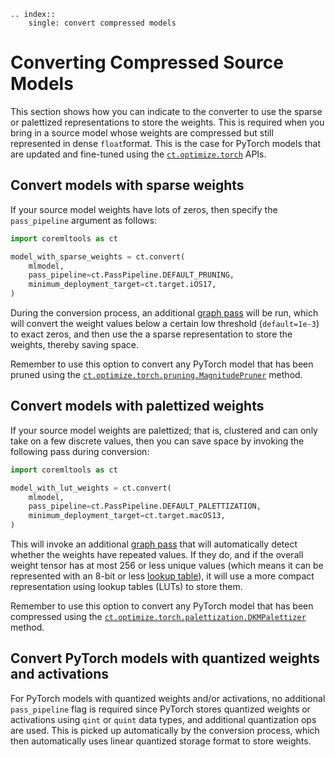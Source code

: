 ```{eval-rst}
.. index:: 
    single: convert compressed models
```

# Converting Compressed Source Models

This section shows how you can indicate to the converter to use the sparse or palettized representations to store the weights. This is required when you bring in a source model whose weights are compressed but still represented in dense `float`format.  This is the case for PyTorch models that are updated and fine-tuned using the [`ct.optimize.torch`](optimizetorch-api-overview) APIs.  

## Convert models with sparse weights

If your source model weights have lots of zeros, then specify the `pass_pipeline` argument as follows: 

```python
import coremltools as ct

model_with_sparse_weights = ct.convert(
    mlmodel,
    pass_pipeline=ct.PassPipeline.DEFAULT_PRUNING,
    minimum_deployment_target=ct.target.iOS17,
)
```

During the conversion process, an additional [graph pass](graph-passes-intro) will be run, which will convert the weight values below a certain low threshold (`default=1e-3`) to exact zeros, and then use the a sparse representation  to store the weights, thereby saving space. 

Remember to use this option to convert any PyTorch model that has been pruned using the [`ct.optimize.torch.pruning.MagnitudePruner`](https://apple.github.io/coremltools/source/coremltools.optimize.torch.pruning.html#coremltools.optimize.torch.pruning.MagnitudePruner) method. 

## Convert models with palettized weights

If your source model weights are palettized; that is, clustered and can only take on a few discrete values, then you can save space by invoking the following pass during conversion: 

```python
import coremltools as ct

model_with_lut_weights = ct.convert(
    mlmodel,
    pass_pipeline=ct.PassPipeline.DEFAULT_PALETTIZATION,
    minimum_deployment_target=ct.target.macOS13,
)
```

This will invoke an additional [graph pass](graph-passes-intro) that will automatically detect whether the weights have repeated values. If they do, and if the overall weight tensor has at most 256 or less unique values (which means it can be represented with an 8-bit or less [lookup table](https://en.wikipedia.org/wiki/Lookup_table)), it will use a more compact representation using lookup tables (LUTs) to store them. 

 Remember to use this option to convert any PyTorch model that has been compressed using the [`ct.optimize.torch.palettization.DKMPalettizer`](https://apple.github.io/coremltools/source/coremltools.optimize.torch.palettization.html#coremltools.optimize.torch.palettization.DKMPalettizer) method.

## Convert PyTorch models with quantized weights and activations

For PyTorch models with quantized weights and/or activations, no additional `pass_pipeline` flag is required since PyTorch stores quantized weights or activations using `qint` or `quint` data types, and additional quantization ops are used. This is picked up automatically by the conversion process, which then automatically uses linear quantized storage format to store weights.

